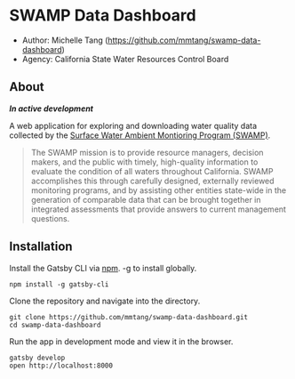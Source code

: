 # SWAMP Data Dashboard
- Author: Michelle Tang (https://github.com/mmtang/swamp-data-dashboard)
- Agency: California State Water Resources Control Board

## About

***In active development***

A web application for exploring and downloading water quality data collected by the [Surface Water Ambient Montioring Program (SWAMP)](https://www.waterboards.ca.gov/water_issues/programs/swamp/).

>The SWAMP mission is to provide resource managers, decision makers, and the public with timely, high-quality information to evaluate the condition of all waters throughout California. SWAMP accomplishes this through carefully designed, externally reviewed monitoring programs, and by assisting other entities state-wide in the generation of comparable data that can be brought together in integrated assessments that provide answers to current management questions.

## Installation

Install the Gatsby CLI via [npm](https://www.npmjs.com). -g to install globally.

```
npm install -g gatsby-cli
```

Clone the repository and navigate into the directory.

```
git clone https://github.com/mmtang/swamp-data-dashboard.git
cd swamp-data-dashboard
```

Run the app in development mode and view it in the browser.

```
gatsby develop
open http://localhost:8000
```
